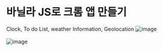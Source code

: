 # 바닐라 JS로 크롬 앱 만들기
Clock, To do List, weather Information, Geolocation 
![image](https://github.com/user-attachments/assets/dacf9364-b4d4-4187-90b6-83ba57848c6a)
<br><br>
![image](https://github.com/user-attachments/assets/c3a5cdb9-669e-487a-bfe3-dc225d612896)
